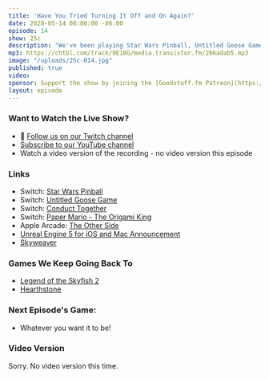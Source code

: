 ```yaml
---
title: 'Have You Tried Turning It Off and On Again?'
date: 2020-05-14 08:00:00 -06:00
episode: 14
show: 25c
description: "We've been playing Star Wars Pinball, Untitled Goose Game, Legend of the Skyfish 2, The Other Side, and Hearthstone. And so we talk about those games - and more!"
mp3: https://chtbl.com/track/9E18G/media.transistor.fm/266adab5.mp3
image: "/uploads/25c-014.jpg"
published: true
video:
sponsor: Support the show by joining the [Goodstuff.fm Patreon](https://www.patreon.com/goodstuff)
layout: episode
---
```


### Want to Watch the Live Show?

* 💙 [Follow us on our Twitch channel](https://goodstuff.fm/twitch/)
* [Subscribe to our YouTube channel](https://www.youtube.com/user/goodstuffdotfm?sub_confirmation=1)
* Watch a video version of the recording - no video version this episode

### Links

* Switch: [Star Wars Pinball](https://www.nintendo.com/games/detail/star-wars-pinball-switch/)
* Switch: [Untitled Goose Game](https://www.nintendo.com/games/detail/untitled-goose-game-switch/)
* Switch: [Conduct Together](https://www.nintendo.com/games/detail/conduct-together-switch/)
* Switch: [Paper Mario - The Origami King](https://www.theverge.com/2020/5/14/21258520/paper-mario-the-origami-king-nintendo-switch-trailer-release-date)
* Apple Arcade: [The Other Side](https://apps.apple.com/us/app/the-otherside/id1415190753)
* [Unreal Engine 5 for iOS and Mac Announcement](https://appleinsider.com/articles/20/05/13/unreal-engine-5-revealed-for-ios-and-mac-coming-in-2021)
* [Skyweaver](https://www.skyweaver.net/)

### Games We Keep Going Back To

* [Legend of the Skyfish 2](https://apps.apple.com/us/app/legend-of-the-skyfish-2/id1358468246)
* [Hearthstone](https://apps.apple.com/us/app/hearthstone/id625257520)



### Next Episode's Game:

* Whatever you want it to be!

### Video Version

Sorry. No video version this time.